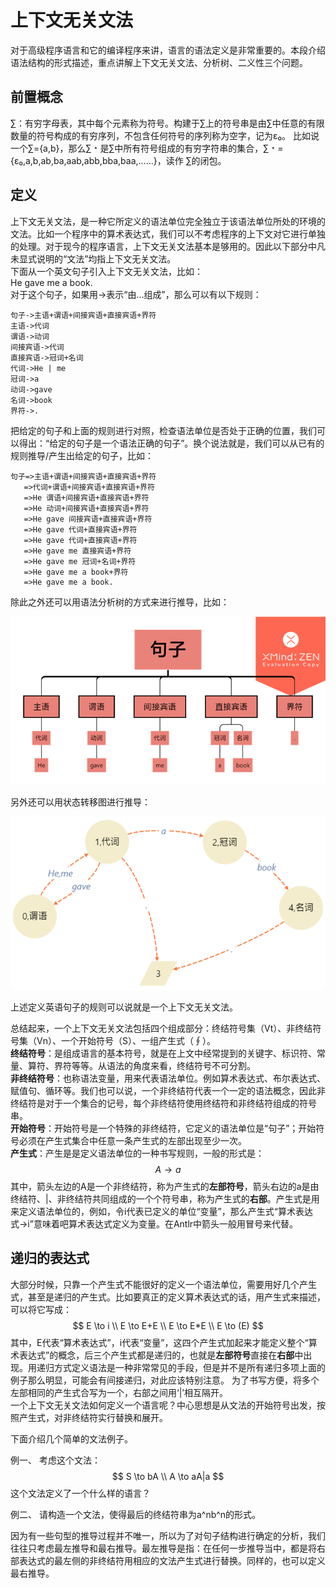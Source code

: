 # 上下文无关文法
对于高级程序语言和它的编译程序来讲，语言的语法定义是非常重要的。本段介绍语法结构的形式描述，重点讲解上下文无关文法、分析树、二义性三个问题。  
## 前置概念
∑：有穷字母表，其中每个元素称为符号。构建于∑上的符号串是由∑中任意的有限数量的符号构成的有穷序列，不包含任何符号的序列称为空字，记为ε₀。
比如说一个∑={a,b}，那么∑﹡是∑中所有符号组成的有穷字符串的集合，∑﹡={ε₀,a,b,ab,ba,aab,abb,bba,baa,......}，读作 ∑的闭包。  
## 定义
上下文无关文法，是一种它所定义的语法单位完全独立于该语法单位所处的环境的文法。比如一个程序中的算术表达式，我们可以不考虑程序的上下文对它进行单独的处理。对于现今的程序语言，上下文无关文法基本是够用的。因此以下部分中凡未显式说明的“文法”均指上下文无关文法。  
下面从一个英文句子引入上下文无关文法，比如：  
He gave me a book.  
对于这个句子，如果用->表示“由…组成”，那么可以有以下规则：  

```
句子->主语+谓语+间接宾语+直接宾语+界符
主语->代词
谓语->动词
间接宾语->代词
直接宾语->冠词+名词
代词->He | me
冠词->a
动词->gave
名词->book
界符->.
```

把给定的句子和上面的规则进行对照，检查语法单位是否处于正确的位置，我们可以得出：“给定的句子是一个语法正确的句子”。换个说法就是，我们可以从已有的规则推导/产生出给定的句子，比如：  
```
句子=>主语+谓语+间接宾语+直接宾语+界符
   =>代词+谓语+间接宾语+直接宾语+界符
   =>He 谓语+间接宾语+直接宾语+界符
   =>He 动词+间接宾语+直接宾语+界符
   =>He gave 间接宾语+直接宾语+界符
   =>He gave 代词+直接宾语+界符
   =>He gave 代词+直接宾语+界符
   =>He gave me 直接宾语+界符
   =>He gave me 冠词+名词+界符
   =>He gave me a book+界符
   =>He gave me a book.
```
除此之外还可以用语法分析树的方式来进行推导，比如：  

![img](assets/clip_image002-1564725064074.png)

另外还可以用状态转移图进行推导：

![img](assets/clip_image002-1564725293039.png)

上述定义英语句子的规则可以说就是一个上下文无关文法。  

总结起来，一个上下文无关文法包括四个组成部分：终结符号集（Vt）、非终结符号集（Vn）、一个开始符号（S）、一组产生式（∮）。  
**终结符号**：是组成语言的基本符号，就是在上文中经常提到的关键字、标识符、常量、算符、界符等等。从语法的角度来看，终结符号不可分割。  
**非终结符号**：也称语法变量，用来代表语法单位。例如算术表达式、布尔表达式、赋值句、循环等。我们也可以说，一个非终结符代表一个一定的语法概念，因此非终结符是对于一个集合的记号，每个非终结符使用终结符和非终结符组成的符号串。  
**开始符号**：开始符号是一个特殊的非终结符，它定义的语法单位是“句子”；开始符号必须在产生式集合中任意一条产生式的左部出现至少一次。  
**产生式**：产生是是定义语法单位的一种书写规则，一般的形式是：  
$$
A \to a
$$
其中，箭头左边的A是一个非终结符，称为产生式的**左部符号**，箭头右边的a是由终结符、|、非终结符共同组成的一个个符号串，称为产生式的**右部**。产生式是用来定义语法单位的，例如，令i代表已定义的单位“变量”，那么产生式“算术表达式->i”意味着吧算术表达式定义为变量。在Antlr中箭头一般用冒号来代替。  

## 递归的表达式

   大部分时候，只靠一个产生式不能很好的定义一个语法单位，需要用好几个产生式，甚至是递归的产生式。比如要真正的定义算术表达式的话，用产生式来描述，可以将它写成：
$$
E \to i \\
E \to E+E \\
E \to E*E \\
E \to (E)
$$
其中，E代表“算术表达式”，i代表“变量”，这四个产生式加起来才能定义整个“算术表达式”的概念，后三个产生式都是递归的，也就是**左部符号**直接在**右部**中出现。用递归方式定义语法是一种非常常见的手段，但是并不是所有递归多项上面的例子那么明显，可能会有间接递归，对此应该特别注意。
为了书写方便，将多个左部相同的产生式合写为一个，右部之间用‘|’相互隔开。  
一个上下文无关文法如何定义一个语言呢？中心思想是从文法的开始符号出发，按照产生式，对非终结符实行替换和展开。  

下面介绍几个简单的文法例子。  

例一、  考虑这个文法：
$$
S \to bA \\
A \to aA|a
$$
这个文法定义了一个什么样的语言？

例二、  请构造一个文法，使得最后的终结符串为a^nb^n的形式。

因为有一些句型的推导过程并不唯一，所以为了对句子结构进行确定的分析，我们往往只考虑最左推导和最右推导。最左推导是指：在任何一步推导当中，都是将右部表达式的最左侧的非终结符用相应的文法产生式进行替换。同样的，也可以定义最右推导。